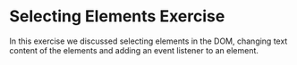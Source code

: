 # Selecting Elements Exercise

In this exercise we discussed selecting elements in the DOM, changing text content of the elements and adding an event listener to an element.
